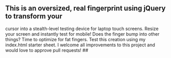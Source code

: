 ## This is an oversized, real fingerprint using jQuery to transform your
cursor into a stealth-level testing device for laptop touch screens. Resize your screen
and instantly test for mobile! Does the finger bump into other things? Time to
optimize for fat fingers. Test this creation using my index.html starter sheet. I welcome all improvements to this project and would love to approve pull requests! ##
